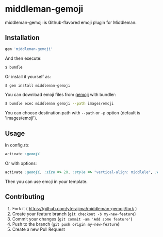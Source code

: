 # middleman-gemoji

middleman-gemoji is Github-flavored emoji plugin for Middleman.

## Installation


```ruby
gem 'middleman-gemoji'
```

And then execute:

```sh
$ bundle
```

Or install it yourself as:

```sh
$ gem install middleman-gemoji
```

You can download emoji files from [gemoji](https://rubygems.org/gems/gemoji) with bundler:

```sh
$ bundle exec middleman gemoji --path images/emoji
```

You can choose destination path with `--path` or `-p` option (default is 'images/emoji').

## Usage

In config.rb:

```ruby
activate :gemoji
```

Or with options:

```ruby
activate :gemoji, :size => 20, :style => "vertical-align: middlele", :emoji_dir => "images/emoji"
```

Then you can use emoji in your template.

## Contributing

1. Fork it ( https://github.com/yterajima/middleman-gemoji/fork )
2. Create your feature branch (`git checkout -b my-new-feature`)
3. Commit your changes (`git commit -am 'Add some feature'`)
4. Push to the branch (`git push origin my-new-feature`)
5. Create a new Pull Request
